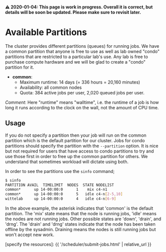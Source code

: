 <div class="alert alert-warning" role="alert" style="margin-top: 3ex">
<strong><span>⚠️</span> 2020-01-04: This page is work in progress.  Overall it is correct, but details will be soon be updated.  Please make sure to revisit later.</strong>
</div>

# Available Partitions

The cluster provides different partitions (queues) for running jobs. We have a common partition that anyone is free to use as well as lab owned "condo" partitions that are restricted to a particular lab's use. Any lab is free to purchase compute hardware and we will be glad to create a "condo" partition for it. 

* **common**:
  - Maximum runtime: 14 days (= 336 hours = 20,160 minutes)
  - Availability: all common nodes
  - Quota: 384 active jobs per user, 2,020 queued jobs per user.



_Comment_: Here "runtime" means "walltime", i.e. the runtime of a job is how long it runs according to the clock on the wall, not the amount of CPU time.


## Usage

If you do not specify a partition then your job will run on the common partition which is the default partition for our cluster. Jobs for condo partitions should specify the partition with the `--partition` option. It is nice but not required for users that have access to condo partitions to try and use those first in order to free up the common partition for others. We understand that sometimes workload will dictate using both.

In order to see the partitions use the `sinfo` command;

```sh
$ sinfo
PARTITION AVAIL  TIMELIMIT  NODES  STATE NODELIST 
common*      up 14-00:00:0      1    mix c4-n1 
common*      up 14-00:00:0      5   idle c4-n[2-5,10] 
wittelab     up 14-00:00:0      4   idle c4-n[6-9] 
```

In the above example, the asterisk indicates that 'common' is the default partition. The 'mix' state means that the node is running jobs, 'idle' means the nodes are not running jobs. Other possible states are 'down', 'drain', and 'drng'. The 'drain' and 'drng' states indicate that the node has been taken offline by the sysadmin. Draining means the nodes is still running jobs but won't accept new work.



[specify the resources]: {{ '/scheduler/submit-jobs.html' | relative_url }}

<!--
NOTES:

To list available queues, do:

    qstat -f | grep -F "@" | sed -E 's/@.*//g' | sort -u
-->

